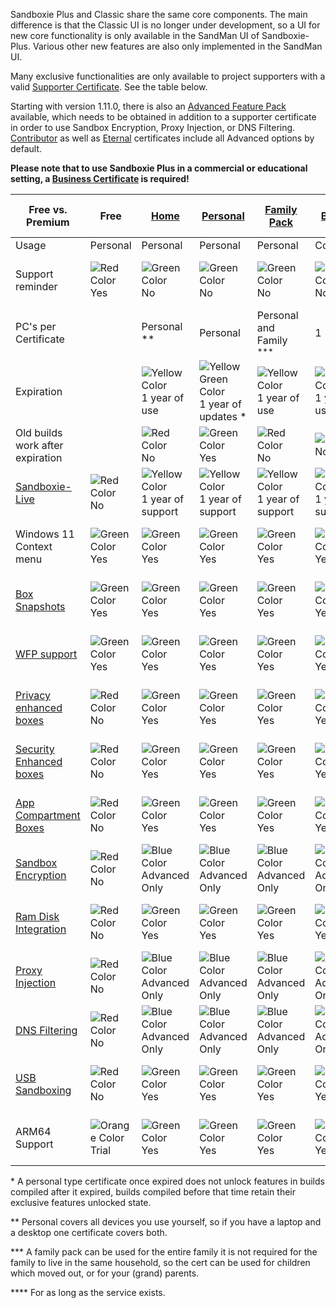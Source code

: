 Sandboxie Plus and Classic share the same core components. The main difference is that the Classic UI is no longer under development, so a UI for new core functionality is only available in the SandMan UI of Sandboxie-Plus. Various other new features are also only implemented in the SandMan UI.

Many exclusive functionalities are only available to project supporters with a valid [Supporter Certificate](https://sandboxie-plus.com/supporter-certificate/). See the table below.

Starting with version 1.11.0, there is also an [Advanced Feature Pack](https://xanasoft.com/product/sandboxie-plus-advanced-upgrade/) available, which needs to be obtained in addition to a supporter certificate in order to use Sandbox Encryption, Proxy Injection, or DNS Filtering. [Contributor](https://sandboxie-plus.com/contribute/) as well as [Eternal](https://xanasoft.com/product/sandboxie-plus-eternal/) certificates include all Advanced options by default.

**Please note that to use Sandboxie Plus in a commercial or educational setting, a [Business Certificate](https://xanasoft.com/product/sandboxie-plus-business/) is required!**

| Free vs. Premium           											| Free                                            												| [Home](https://xanasoft.com/product/sandboxie-plus-home/)  												| [Personal](https://xanasoft.com/product/sandboxie-plus-personal/)  													| [Family Pack](https://xanasoft.com/product/sandboxie-plus-familypack/)  									| [Business](https://xanasoft.com/product/sandboxie-plus-business/)  										| [Eternal](https://xanasoft.com/product/sandboxie-plus-eternal/)  							 			| Plus vs. Classic  | Free 						                     								 				| Premium                                            													|
|-----------------------------------------------------------------------|-----------------------------------------------------------------------------------------------|-----------------------------------------------------------------------------------------------------------|-----------------------------------------------------------------------------------------------------------------------|-----------------------------------------------------------------------------------------------------------|-----------------------------------------------------------------------------------------------------------|-------------------------------------------------------------------------------------------------------|-------------------|-----------------------------------------------------------------------------------------------|-------------------------------------------------------------------------------------------------------|
| Usage 																| Personal 						 																| Personal                                        															| Personal                                                    															| Personal                                                          										| Commercial                                                        										| Personal                                                    											| 					|	                                                      								 		|                 																						|
| Support reminder 				 										| ![Red Color](https://placeholder.antonshell.me/img?width=15&color_bg=ff0000&text=+) Yes   	| ![Green Color](https://placeholder.antonshell.me/img?width=15&color_bg=7cfc00&text=+) No 					| ![Green Color](https://placeholder.antonshell.me/img?width=15&color_bg=7cfc00&text=+) No   							| ![Green Color](https://placeholder.antonshell.me/img?width=15&color_bg=7cfc00&text=+) No   				| ![Green Color](https://placeholder.antonshell.me/img?width=15&color_bg=7cfc00&text=+) No   				| ![Green Color](https://placeholder.antonshell.me/img?width=15&color_bg=7cfc00&text=+) No    			|                 	| ![Red Color](https://placeholder.antonshell.me/img?width=15&color_bg=ff0000&text=+) Yes 		| ![Green Color](https://placeholder.antonshell.me/img?width=15&color_bg=7cfc00&text=+) No 				|
| PC's per Certificate 			 										|                                                 												| Personal \*\*                                               												| Personal                                                          													| Personal and Family <sup>\*\*\*</sup>                                           							| 1                                                           												| Personal and Family           															 			|                 	|                                                 								 				| As Certified  																						|
| Expiration 					 										|                                                 												| ![Yellow Color](https://placeholder.antonshell.me/img?width=15&color_bg=ffff00&text=+) 1 year of use  	| ![Yellow Green Color](https://placeholder.antonshell.me/img?width=15&color_bg=9acd32&text=+) 1 year of updates \* 	| ![Yellow Color](https://placeholder.antonshell.me/img?width=15&color_bg=ffff00&text=+) 1 year of use  	| ![Yellow Color](https://placeholder.antonshell.me/img?width=15&color_bg=ffff00&text=+) 1 year of use  	| ![Green Color](https://placeholder.antonshell.me/img?width=15&color_bg=7cfc00&text=+) No   			|                 	|                                                 								 				| As Certified  																						|
| Old builds work after expiration 	 									|                                                 												| ![Red Color](https://placeholder.antonshell.me/img?width=15&color_bg=ff0000&text=+) No    				| ![Green Color](https://placeholder.antonshell.me/img?width=15&color_bg=7cfc00&text=+) Yes   							| ![Red Color](https://placeholder.antonshell.me/img?width=15&color_bg=ff0000&text=+) No   					| ![Red Color](https://placeholder.antonshell.me/img?width=15&color_bg=ff0000&text=+) No   					|                                                            								 			|                 	|                                                 								 				| As Certified  																						|
| [Sandboxie-Live](../PlusContent/Sandboxie-Live.md) 					| ![Red Color](https://placeholder.antonshell.me/img?width=15&color_bg=ff0000&text=+) No    	| ![Yellow Color](https://placeholder.antonshell.me/img?width=15&color_bg=ffff00&text=+) 1 year of support  | ![Yellow Color](https://placeholder.antonshell.me/img?width=15&color_bg=ffff00&text=+) 1 year of support  			| ![Yellow Color](https://placeholder.antonshell.me/img?width=15&color_bg=ffff00&text=+) 1 year of support  | ![Yellow Color](https://placeholder.antonshell.me/img?width=15&color_bg=ffff00&text=+) 1 year of support 	| ![Green Color](https://placeholder.antonshell.me/img?width=15&color_bg=7cfc00&text=+) Yes\*\*\*\* 	|                 	| ![Red Color](https://placeholder.antonshell.me/img?width=15&color_bg=ff0000&text=+) No  		| ![Red Color](https://placeholder.antonshell.me/img?width=15&color_bg=ff0000&text=+) No 				|
| Windows 11 Context menu        										| ![Green Color](https://placeholder.antonshell.me/img?width=15&color_bg=7cfc00&text=+) Yes 	| ![Green Color](https://placeholder.antonshell.me/img?width=15&color_bg=7cfc00&text=+) Yes  				| ![Green Color](https://placeholder.antonshell.me/img?width=15&color_bg=7cfc00&text=+) Yes  							| ![Green Color](https://placeholder.antonshell.me/img?width=15&color_bg=7cfc00&text=+) Yes  				| ![Green Color](https://placeholder.antonshell.me/img?width=15&color_bg=7cfc00&text=+) Yes  				| ![Green Color](https://placeholder.antonshell.me/img?width=15&color_bg=7cfc00&text=+) Yes  			|                 	| ![Red Color](https://placeholder.antonshell.me/img?width=15&color_bg=ff0000&text=+) No  		| ![Red Color](https://placeholder.antonshell.me/img?width=15&color_bg=ff0000&text=+) No 				|
| [Box Snapshots](../PlusContent/BoxSnapshots.md)  						| ![Green Color](https://placeholder.antonshell.me/img?width=15&color_bg=7cfc00&text=+) Yes 	| ![Green Color](https://placeholder.antonshell.me/img?width=15&color_bg=7cfc00&text=+) Yes  				| ![Green Color](https://placeholder.antonshell.me/img?width=15&color_bg=7cfc00&text=+) Yes  							| ![Green Color](https://placeholder.antonshell.me/img?width=15&color_bg=7cfc00&text=+) Yes  				| ![Green Color](https://placeholder.antonshell.me/img?width=15&color_bg=7cfc00&text=+) Yes  				| ![Green Color](https://placeholder.antonshell.me/img?width=15&color_bg=7cfc00&text=+) Yes  			|                 	| ![Red Color](https://placeholder.antonshell.me/img?width=15&color_bg=ff0000&text=+) No  		| ![Red Color](https://placeholder.antonshell.me/img?width=15&color_bg=ff0000&text=+) No 				|
| [WFP support](../PlusContent/WFPSupport.md)  							| ![Green Color](https://placeholder.antonshell.me/img?width=15&color_bg=7cfc00&text=+) Yes 	| ![Green Color](https://placeholder.antonshell.me/img?width=15&color_bg=7cfc00&text=+) Yes  				| ![Green Color](https://placeholder.antonshell.me/img?width=15&color_bg=7cfc00&text=+) Yes  							| ![Green Color](https://placeholder.antonshell.me/img?width=15&color_bg=7cfc00&text=+) Yes  				| ![Green Color](https://placeholder.antonshell.me/img?width=15&color_bg=7cfc00&text=+) Yes  				| ![Green Color](https://placeholder.antonshell.me/img?width=15&color_bg=7cfc00&text=+) Yes  			|                 	| ![Red Color](https://placeholder.antonshell.me/img?width=15&color_bg=ff0000&text=+) No  		| ![Yellow Color](https://placeholder.antonshell.me/img?width=15&color_bg=ffff00&text=+) Yes (No UI) 	|
| [Privacy enhanced boxes](../PlusContent/privacy-mode.md)  			| ![Red Color](https://placeholder.antonshell.me/img?width=15&color_bg=ff0000&text=+) No    	| ![Green Color](https://placeholder.antonshell.me/img?width=15&color_bg=7cfc00&text=+) Yes  				| ![Green Color](https://placeholder.antonshell.me/img?width=15&color_bg=7cfc00&text=+) Yes  							| ![Green Color](https://placeholder.antonshell.me/img?width=15&color_bg=7cfc00&text=+) Yes  				| ![Green Color](https://placeholder.antonshell.me/img?width=15&color_bg=7cfc00&text=+) Yes  				| ![Green Color](https://placeholder.antonshell.me/img?width=15&color_bg=7cfc00&text=+) Yes  			|                 	| ![Red Color](https://placeholder.antonshell.me/img?width=15&color_bg=ff0000&text=+) No  		| ![Yellow Color](https://placeholder.antonshell.me/img?width=15&color_bg=ffff00&text=+) Yes (No UI) 	|
| [Security Enhanced boxes](../PlusContent/security-mode.md)  			| ![Red Color](https://placeholder.antonshell.me/img?width=15&color_bg=ff0000&text=+) No    	| ![Green Color](https://placeholder.antonshell.me/img?width=15&color_bg=7cfc00&text=+) Yes  				| ![Green Color](https://placeholder.antonshell.me/img?width=15&color_bg=7cfc00&text=+) Yes  							| ![Green Color](https://placeholder.antonshell.me/img?width=15&color_bg=7cfc00&text=+) Yes  				| ![Green Color](https://placeholder.antonshell.me/img?width=15&color_bg=7cfc00&text=+) Yes  				| ![Green Color](https://placeholder.antonshell.me/img?width=15&color_bg=7cfc00&text=+) Yes  			|                 	| ![Red Color](https://placeholder.antonshell.me/img?width=15&color_bg=ff0000&text=+) No  		| ![Yellow Color](https://placeholder.antonshell.me/img?width=15&color_bg=ffff00&text=+) Yes (No UI) 	|
| [App Compartment Boxes](../PlusContent/compartment-mode.md) 			| ![Red Color](https://placeholder.antonshell.me/img?width=15&color_bg=ff0000&text=+) No    	| ![Green Color](https://placeholder.antonshell.me/img?width=15&color_bg=7cfc00&text=+) Yes  				| ![Green Color](https://placeholder.antonshell.me/img?width=15&color_bg=7cfc00&text=+) Yes  							| ![Green Color](https://placeholder.antonshell.me/img?width=15&color_bg=7cfc00&text=+) Yes  				| ![Green Color](https://placeholder.antonshell.me/img?width=15&color_bg=7cfc00&text=+) Yes  				| ![Green Color](https://placeholder.antonshell.me/img?width=15&color_bg=7cfc00&text=+) Yes  			|                 	| ![Red Color](https://placeholder.antonshell.me/img?width=15&color_bg=ff0000&text=+) No  		| ![Yellow Color](https://placeholder.antonshell.me/img?width=15&color_bg=ffff00&text=+) Yes (No UI) 	|
| [Sandbox Encryption](../PlusContent/BoxEncryption.md)  				| ![Red Color](https://placeholder.antonshell.me/img?width=15&color_bg=ff0000&text=+) No    	| ![Blue Color](https://placeholder.antonshell.me/img?width=15&color_bg=00bfff&text=+) Advanced Only  		| ![Blue Color](https://placeholder.antonshell.me/img?width=15&color_bg=00bfff&text=+) Advanced Only  					| ![Blue Color](https://placeholder.antonshell.me/img?width=15&color_bg=00bfff&text=+) Advanced Only  		| ![Blue Color](https://placeholder.antonshell.me/img?width=15&color_bg=00bfff&text=+) Advanced Only  		| ![Green Color](https://placeholder.antonshell.me/img?width=15&color_bg=7cfc00&text=+) Yes  			|                 	| ![Red Color](https://placeholder.antonshell.me/img?width=15&color_bg=ff0000&text=+) No  		| ![Red Color](https://placeholder.antonshell.me/img?width=15&color_bg=ff0000&text=+) No 				|
| [Ram Disk Integration](../PlusContent/RamDiskSupport.md)  			| ![Red Color](https://placeholder.antonshell.me/img?width=15&color_bg=ff0000&text=+) No    	| ![Green Color](https://placeholder.antonshell.me/img?width=15&color_bg=7cfc00&text=+) Yes  				| ![Green Color](https://placeholder.antonshell.me/img?width=15&color_bg=7cfc00&text=+) Yes  							| ![Green Color](https://placeholder.antonshell.me/img?width=15&color_bg=7cfc00&text=+) Yes  				| ![Green Color](https://placeholder.antonshell.me/img?width=15&color_bg=7cfc00&text=+) Yes  				| ![Green Color](https://placeholder.antonshell.me/img?width=15&color_bg=7cfc00&text=+) Yes  			|                 	| ![Red Color](https://placeholder.antonshell.me/img?width=15&color_bg=ff0000&text=+) No  		| ![Yellow Color](https://placeholder.antonshell.me/img?width=15&color_bg=ffff00&text=+) Yes (No UI) 	|
| [Proxy Injection](../PlusContent/ProxySupport.md)  					| ![Red Color](https://placeholder.antonshell.me/img?width=15&color_bg=ff0000&text=+) No    	| ![Blue Color](https://placeholder.antonshell.me/img?width=15&color_bg=00bfff&text=+) Advanced Only  		| ![Blue Color](https://placeholder.antonshell.me/img?width=15&color_bg=00bfff&text=+) Advanced Only  					| ![Blue Color](https://placeholder.antonshell.me/img?width=15&color_bg=00bfff&text=+) Advanced Only  		| ![Blue Color](https://placeholder.antonshell.me/img?width=15&color_bg=00bfff&text=+) Advanced Only  		| ![Green Color](https://placeholder.antonshell.me/img?width=15&color_bg=7cfc00&text=+) Yes  			|                 	| ![Red Color](https://placeholder.antonshell.me/img?width=15&color_bg=ff0000&text=+) No  		| ![Yellow Color](https://placeholder.antonshell.me/img?width=15&color_bg=ffff00&text=+) Yes (No UI) 	|
| [DNS Filtering](../PlusContent/DNSFilter.md)  						| ![Red Color](https://placeholder.antonshell.me/img?width=15&color_bg=ff0000&text=+) No    	| ![Blue Color](https://placeholder.antonshell.me/img?width=15&color_bg=00bfff&text=+) Advanced Only  		| ![Blue Color](https://placeholder.antonshell.me/img?width=15&color_bg=00bfff&text=+) Advanced Only  					| ![Blue Color](https://placeholder.antonshell.me/img?width=15&color_bg=00bfff&text=+) Advanced Only  		| ![Blue Color](https://placeholder.antonshell.me/img?width=15&color_bg=00bfff&text=+) Advanced Only  		| ![Green Color](https://placeholder.antonshell.me/img?width=15&color_bg=7cfc00&text=+) Yes  			|                 	| ![Red Color](https://placeholder.antonshell.me/img?width=15&color_bg=ff0000&text=+) No  		| ![Yellow Color](https://placeholder.antonshell.me/img?width=15&color_bg=ffff00&text=+) Yes (No UI) 	|
| [USB Sandboxing](../PlusContent/USBSandboxing.md)  					| ![Red Color](https://placeholder.antonshell.me/img?width=15&color_bg=ff0000&text=+) No    	| ![Green Color](https://placeholder.antonshell.me/img?width=15&color_bg=7cfc00&text=+) Yes  				| ![Green Color](https://placeholder.antonshell.me/img?width=15&color_bg=7cfc00&text=+) Yes  							| ![Green Color](https://placeholder.antonshell.me/img?width=15&color_bg=7cfc00&text=+) Yes  				| ![Green Color](https://placeholder.antonshell.me/img?width=15&color_bg=7cfc00&text=+) Yes  				| ![Green Color](https://placeholder.antonshell.me/img?width=15&color_bg=7cfc00&text=+) Yes  			|                 	| ![Red Color](https://placeholder.antonshell.me/img?width=15&color_bg=ff0000&text=+) No  		| ![Red Color](https://placeholder.antonshell.me/img?width=15&color_bg=ff0000&text=+) No 				|
| ARM64 Support                                							| ![Orange Color](https://placeholder.antonshell.me/img?width=15&color_bg=ffa500&text=+) Trial 	| ![Green Color](https://placeholder.antonshell.me/img?width=15&color_bg=00ff00&text=+) Yes  				| ![Green Color](https://placeholder.antonshell.me/img?width=15&color_bg=00ff00&text=+) Yes  							| ![Green Color](https://placeholder.antonshell.me/img?width=15&color_bg=00ff00&text=+) Yes  				| ![Green Color](https://placeholder.antonshell.me/img?width=15&color_bg=00ff00&text=+) Yes  				| ![Green Color](https://placeholder.antonshell.me/img?width=15&color_bg=00ff00&text=+) Yes  			|                   | ![Red Color](https://placeholder.antonshell.me/img?width=15&color_bg=ff0000&text=+) No 		| ![Red Color](https://placeholder.antonshell.me/img?width=15&color_bg=ff0000&text=+) No 				|

\* A personal type certificate once expired does not unlock features in builds compiled after it expired, builds compiled before that time retain their exclusive features unlocked state.

\*\* Personal covers all devices you use yourself, so if you have a laptop and a desktop one certificate covers both.

\*\*\* A family pack can be used for the entire family it is not required for the family to live in the same household, so the cert can be used for children which moved out, or for your (grand) parents.

\*\*\*\* For as long as the service exists.

